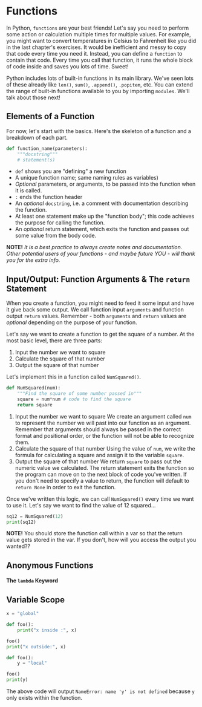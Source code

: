 <!---
{"next":"Topics/classes.md","title":"Functions"}
-->

# Functions

In Python, `functions` are your best friends! Let's say you need to perform some action or calculation multiple times for multiple values. For example, you might want to convert temperatures in Celsius to Fahrenheit like you did in the last chapter's exercises. It would be inefficient and messy to copy that code every time you need it. Instead, you can define a `function` to contain that code. Every time you call that function, it runs the whole block of code inside and saves you lots of time. Sweet!

Python includes lots of built-in functions in its main library. We've seen lots of these already like `len()`, `sum()`, `.append()`, `.popitem`, etc. You can extend the range of built-in functions available to you by importing `modules`. We'll talk about those next!

## Elements of a Function

For now, let's start with the basics. Here's the skeleton of a function and a breakdown of each part.

```python
def function_name(parameters):
	"""docstring"""
	# statement(s)
```

* `def` shows you are "defining" a new function
* A unique function name; same naming rules as  variables)
* *Optional* parameters, or arguments, to be passed into the function when it is called.
* `:` ends the function header
* An *optional* `docstring`, i.e. a comment with documentation describing the function.
* At least one statement make up the "function body"; this code achieves the purpose for calling the function.
* An *optional* return statement, which exits the function and passes out some value from the body code.

**NOTE!** *It is a best practice to always create notes and documentation. Other potential users of your functions - and maybe future YOU - will thank you for the extra info.*

## Input/Output: Function Arguments & The `return` Statement

When you create a function, you might need to feed it some input and have it give back some output. We call function input `arguments` and function output `return` values. Remember - both `arguments` and `return` values are *optional* depending on the purpose of your function.

Let's say we want to create a function to get the square of a number. At the most basic level, there are three parts:
1. Input the number we want to square
2. Calculate the square of that number
3. Output the square of that number

Let's implement this in a function called `NumSquared()`.

```python
def NumSquared(num):
	"""Find the square of some number passed in"""
	square = num*num # code to find the square
	return square
```

1. Input the number we want to square 
	We create an argument called `num` to represent the number we will past into our function as an argument. Remember that arguments should always be passed in the correct format and positional order, or the function will not be able to recognize them.
2. Calculate the square of that number
	Using the value of `num`, we write the formula for calculating a square and assign it to the variable `square`.
3. Output the square of that number
	We return `square` to pass out the numeric value we calculated. The return statement exits the function so the program can move on to the next block of code you've written. If you don't need to specify a value to return, the function will default to `return None` in order to exit the function.

Once we've written this logic, we can call `NumSquared()` every time we want to use it. Let's say we want to find the value of 12 squared...

```python
sq12 = NumSquared(12)
print(sq12)
```

**NOTE!** You should store the function call within a var so that the return value gets stored in the var. If you don't, how will you access the output you wanted??

## Anonymous Functions

#### The `lambda` Keyword



## Variable Scope

```python
x = "global"

def foo():
    print("x inside :", x)

foo()
print("x outside:", x)
```


```python
def foo():
    y = "local"

foo()
print(y)
```

The above code will output `NameError: name 'y' is not defined` because `y` only exists within the function.